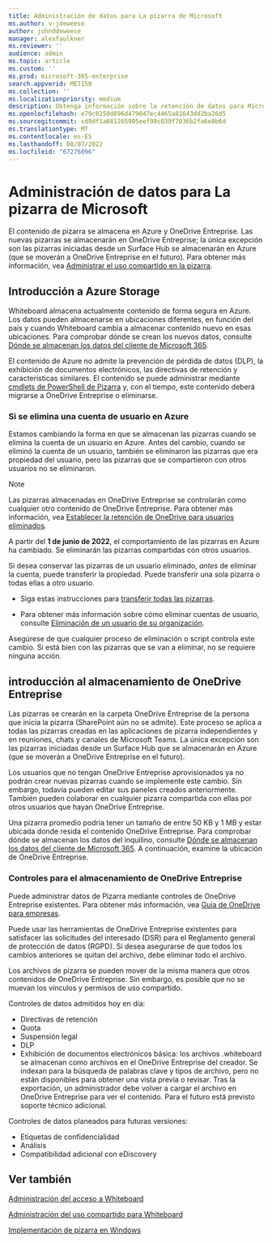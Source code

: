 ```yaml
---
title: Administración de datos para La pizarra de Microsoft
ms.author: v-jdeweese
author: johnddeweese
manager: alexfaulkner
ms.reviewer: ''
audience: admin
ms.topic: article
ms.custom: ''
ms.prod: microsoft-365-enterprise
search.appverid: MET150
ms.collection: ''
ms.localizationpriority: medium
description: Obtenga información sobre la retención de datos para Microsoft Whiteboard en Azure y OneDrive Entreprise.
ms.openlocfilehash: e79c0250d896d479047ec4465a81643dd2ba26d5
ms.sourcegitcommit: cd9df1a681265905eef99c039f7036b2fa6e8b6d
ms.translationtype: MT
ms.contentlocale: es-ES
ms.lasthandoff: 08/07/2022
ms.locfileid: "67276096"
---
```

# <a name="manage-data-for-microsoft-whiteboard"></a>Administración de datos para La pizarra de Microsoft

El contenido de pizarra se almacena en Azure y OneDrive Entreprise. Las nuevas pizarras se almacenarán en OneDrive Entreprise; la única excepción son las pizarras iniciadas desde un Surface Hub se almacenarán en Azure (que se moverán a OneDrive Entreprise en el futuro). Para obtener más información, vea [Administrar el uso compartido en la pizarra](manage-sharing-organizations.md).

## <a name="azure-storage-overview"></a>Introducción a Azure Storage

Whiteboard almacena actualmente contenido de forma segura en Azure. Los datos pueden almacenarse en ubicaciones diferentes, en función del país y cuando Whiteboard cambia a almacenar contenido nuevo en esas ubicaciones. Para comprobar dónde se crean los nuevos datos, consulte [Dónde se almacenan los datos del cliente de Microsoft 365](/microsoft-365/enterprise/o365-data-locations).

El contenido de Azure no admite la prevención de pérdida de datos (DLP), la exhibición de documentos electrónicos, las directivas de retención y características similares. El contenido se puede administrar mediante [cmdlets de PowerShell de Pizarra](/powershell/module/whiteboard/) y, con el tiempo, este contenido deberá migrarse a OneDrive Entreprise o eliminarse.

### <a name="if-a-user-account-is-deleted-in-azure"></a>Si se elimina una cuenta de usuario en Azure

Estamos cambiando la forma en que se almacenan las pizarras cuando se elimina la cuenta de un usuario en Azure. Antes del cambio, cuando se eliminó la cuenta de un usuario, también se eliminaron las pizarras que era propiedad del usuario, pero las pizarras que se compartieron con otros usuarios no se eliminaron.

>[!NOTE]
> Las pizarras almacenadas en OneDrive Entreprise se controlarán como cualquier otro contenido de OneDrive Entreprise. Para obtener más información, vea [Establecer la retención de OneDrive para usuarios eliminados](/onedrive/set-retention).

A partir del **1 de junio de 2022**, el comportamiento de las pizarras en Azure ha cambiado. Se eliminarán las pizarras compartidas con otros usuarios.

Si desea conservar las pizarras de un usuario eliminado, *antes* de eliminar la cuenta, puede transferir la propiedad. Puede transferir una sola pizarra o todas ellas a otro usuario.

- Siga estas instrucciones para [transferir todas las pizarras](/powershell/module/whiteboard/invoke-transferallwhiteboards).

- Para obtener más información sobre cómo eliminar cuentas de usuario, consulte [Eliminación de un usuario de su organización](/microsoft-365/admin/add-users/delete-a-user).

Asegúrese de que cualquier proceso de eliminación o script controla este cambio. Si está bien con las pizarras que se van a eliminar, no se requiere ninguna acción.

## <a name="onedrive-for-business-storage-overview"></a>introducción al almacenamiento de OneDrive Entreprise

Las pizarras se crearán en la carpeta OneDrive Entreprise de la persona que inicia la pizarra (SharePoint aún no se admite). Este proceso se aplica a todas las pizarras creadas en las aplicaciones de pizarra independientes y en reuniones, chats y canales de Microsoft Teams. La única excepción son las pizarras iniciadas desde un Surface Hub que se almacenarán en Azure (que se moverán a OneDrive Entreprise en el futuro).

Los usuarios que no tengan OneDrive Entreprise aprovisionados ya no podrán crear nuevas pizarras cuando se implemente este cambio. Sin embargo, todavía pueden editar sus paneles creados anteriormente. También pueden colaborar en cualquier pizarra compartida con ellas por otros usuarios que hayan OneDrive Entreprise.

Una pizarra promedio podría tener un tamaño de entre 50 KB y 1 MB y estar ubicada donde resida el contenido OneDrive Entreprise. Para comprobar dónde se almacenan los datos del inquilino, consulte [Dónde se almacenan los datos del cliente de Microsoft 365](/microsoft-365/enterprise/o365-data-locations). A continuación, examine la ubicación de OneDrive Entreprise.

### <a name="controls-for-onedrive-for-business-storage"></a>Controles para el almacenamiento de OneDrive Entreprise

Puede administrar datos de Pizarra mediante controles de OneDrive Entreprise existentes. Para obtener más información, vea [Guía de OneDrive para empresas](/onedrive/plan-onedrive-enterprise).

Puede usar las herramientas de OneDrive Entreprise existentes para satisfacer las solicitudes del interesado (DSR) para el Reglamento general de protección de datos (RGPD). Si desea asegurarse de que todos los cambios anteriores se quitan del archivo, debe eliminar todo el archivo.

Los archivos de pizarra se pueden mover de la misma manera que otros contenidos de OneDrive Entreprise. Sin embargo, es posible que no se muevan los vínculos y permisos de uso compartido.

Controles de datos admitidos hoy en día:

- Directivas de retención
- Quota
- Suspensión legal
- DLP
- Exhibición de documentos electrónicos básica: los archivos .whiteboard se almacenan como archivos en el OneDrive Entreprise del creador. Se indexan para la búsqueda de palabras clave y tipos de archivo, pero no están disponibles para obtener una vista previa o revisar. Tras la exportación, un administrador debe volver a cargar el archivo en OneDrive Entreprise para ver el contenido. Para el futuro está previsto soporte técnico adicional.

Controles de datos planeados para futuras versiones:

- Etiquetas de confidencialidad
- Análisis
- Compatibilidad adicional con eDiscovery

## <a name="see-also"></a>Ver también

[Administración del acceso a Whiteboard](manage-whiteboard-access-organizations.md)

[Administración del uso compartido para Whiteboard](manage-sharing-organizations.md)

[Implementación de pizarra en Windows](deploy-on-windows-organizations.md)